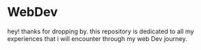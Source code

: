 # WebDev
hey! thanks for dropping by.
this repository is dedicated to all my experiences that i will encounter through my web Dev journey.
